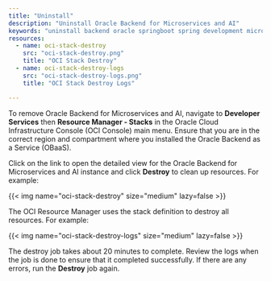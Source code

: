 ```yaml
---
title: "Uninstall"
description: "Uninstall Oracle Backend for Microservices and AI"
keywords: "uninstall backend oracle springboot spring development microservices database"
resources:
  - name: oci-stack-destroy
    src: "oci-stack-destroy.png"
    title: "OCI Stack Destroy"
  - name: oci-stack-destroy-logs
    src: "oci-stack-destroy-logs.png"
    title: "OCI Stack Destroy Logs"

---
```


To remove Oracle Backend for Microservices and AI, navigate to **Developer Services** then **Resource Manager - Stacks** in the Oracle Cloud
Infrastructure Console (OCI Console) main menu. Ensure that you are in the correct region and compartment where you installed the Oracle
Backend as a Service (OBaaS).

Click on the link to open the detailed view for the Oracle Backend for Microservices and AI instance and click **Destroy** to clean up resources.
For example:

<!-- spellchecker-disable -->
{{< img name="oci-stack-destroy" size="medium" lazy=false >}}
<!-- spellchecker-enable -->

The OCI Resource Manager uses the stack definition to destroy all resources. For example:

<!-- spellchecker-disable -->
{{< img name="oci-stack-destroy-logs" size="medium" lazy=false >}}
<!-- spellchecker-enable -->

The destroy job takes about 20 minutes to complete. Review the logs when the job is done to ensure that it completed successfully. If there are
any errors, run the **Destroy** job again.
